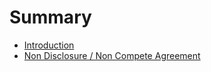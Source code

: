 # Summary

* [Introduction](README.md)
* [Non Disclosure / Non Compete Agreement](non_disclosure__non_compete_agreement.md)

